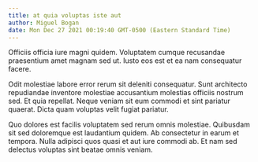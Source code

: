 ```yaml
---
title: at quia voluptas iste aut
author: Miguel Bogan
date: Mon Dec 27 2021 00:19:40 GMT-0500 (Eastern Standard Time)
---
```

Officiis officia iure magni quidem. Voluptatem cumque recusandae praesentium amet magnam sed ut. Iusto eos est et ea nam consequatur facere.

 Odit molestiae labore error rerum sit deleniti consequatur. Sunt architecto repudiandae inventore molestiae accusantium molestias officiis nostrum sed. Et quia repellat. Neque veniam sit eum commodi et sint pariatur quaerat. Dicta quam voluptas velit fugiat pariatur.

 Quo dolores est facilis voluptatem sed rerum omnis molestiae. Quibusdam sit sed doloremque est laudantium quidem. Ab consectetur in earum et tempora. Nulla adipisci quos quasi et aut iure commodi ab. Et nam sed delectus voluptas sint beatae omnis veniam.